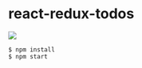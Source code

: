 # react-redux-todos
<img src="http://cdn-ak.f.st-hatena.com/images/fotolife/t/tyoshikawa1106/20160520/20160520014959.png" />

```
$ npm install
$ npm start
```

